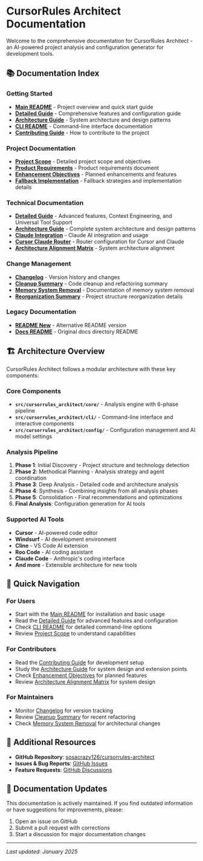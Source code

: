 # CursorRules Architect Documentation

Welcome to the comprehensive documentation for CursorRules Architect - an AI-powered project analysis and configuration generator for development tools.

## 📚 Documentation Index

### Getting Started
- **[Main README](../README.md)** - Project overview and quick start guide
- **[Detailed Guide](DETAILED_GUIDE.md)** - Comprehensive features and configuration guide
- **[Architecture Guide](ARCHITECTURE.md)** - System architecture and design patterns
- **[CLI README](CLI_README.md)** - Command-line interface documentation
- **[Contributing Guide](CONTRIBUTING.md)** - How to contribute to the project

### Project Documentation
- **[Project Scope](PROJECT_SCOPE.md)** - Detailed project scope and objectives
- **[Product Requirements](PRD.md)** - Product requirements document
- **[Enhancement Objectives](ENHANCEMENT_OBJECTIVES.md)** - Planned enhancements and features
- **[Fallback Implementation](FALLBACK_IMPLEMENTATION.md)** - Fallback strategies and implementation details

### Technical Documentation
- **[Detailed Guide](DETAILED_GUIDE.md)** - Advanced features, Context Engineering, and Universal Tool Support
- **[Architecture Guide](ARCHITECTURE.md)** - Complete system architecture and design patterns
- **[Claude Integration](CLAUDE.md)** - Claude AI integration and usage
- **[Cursor Claude Router](README_CURSOR_CLAUDE_ROUTER.md)** - Router configuration for Cursor and Claude
- **[Architecture Alignment Matrix](indydevdan-architect-alignment-matrix.md)** - System architecture alignment

### Change Management
- **[Changelog](CHANGELOG.md)** - Version history and changes
- **[Cleanup Summary](CLEANUP_SUMMARY.md)** - Code cleanup and refactoring summary
- **[Memory System Removal](MEMORY_SYSTEM_REMOVAL_SUMMARY.md)** - Documentation of memory system removal
- **[Reorganization Summary](REORGANIZATION_SUMMARY.md)** - Project structure reorganization details

### Legacy Documentation
- **[README New](README_NEW.md)** - Alternative README version
- **[Docs README](DOCS_README.md)** - Original docs directory README

## 🏗️ Architecture Overview

CursorRules Architect follows a modular architecture with these key components:

### Core Components
- **`src/cursorrules_architect/core/`** - Analysis engine with 6-phase pipeline
- **`src/cursorrules_architect/cli/`** - Command-line interface and interactive components  
- **`src/cursorrules_architect/config/`** - Configuration management and AI model settings

### Analysis Pipeline
1. **Phase 1**: Initial Discovery - Project structure and technology detection
2. **Phase 2**: Methodical Planning - Analysis strategy and agent coordination
3. **Phase 3**: Deep Analysis - Detailed code and architecture analysis
4. **Phase 4**: Synthesis - Combining insights from all analysis phases
5. **Phase 5**: Consolidation - Final recommendations and optimizations
6. **Final Analysis**: Configuration generation for AI tools

### Supported AI Tools
- **Cursor** - AI-powered code editor
- **Windsurf** - AI development environment
- **Cline** - VS Code AI extension
- **Roo Code** - AI coding assistant
- **Claude Code** - Anthropic's coding interface
- **And more** - Extensible architecture for new tools

## 🚀 Quick Navigation

### For Users
- Start with the [Main README](../README.md) for installation and basic usage
- Read the [Detailed Guide](DETAILED_GUIDE.md) for advanced features and configuration
- Check [CLI README](CLI_README.md) for detailed command-line options
- Review [Project Scope](PROJECT_SCOPE.md) to understand capabilities

### For Contributors
- Read the [Contributing Guide](CONTRIBUTING.md) for development setup
- Study the [Architecture Guide](ARCHITECTURE.md) for system design and extension points
- Check [Enhancement Objectives](ENHANCEMENT_OBJECTIVES.md) for planned features
- Review [Architecture Alignment Matrix](indydevdan-architect-alignment-matrix.md) for system design

### For Maintainers
- Monitor [Changelog](CHANGELOG.md) for version tracking
- Review [Cleanup Summary](CLEANUP_SUMMARY.md) for recent refactoring
- Check [Memory System Removal](MEMORY_SYSTEM_REMOVAL_SUMMARY.md) for architectural changes

## 📖 Additional Resources

- **GitHub Repository**: [sosacrazy126/cursorrules-architect](https://github.com/sosacrazy126/cursorrules-architect)
- **Issues & Bug Reports**: [GitHub Issues](https://github.com/sosacrazy126/cursorrules-architect/issues)
- **Feature Requests**: [GitHub Discussions](https://github.com/sosacrazy126/cursorrules-architect/discussions)

## 🔄 Documentation Updates

This documentation is actively maintained. If you find outdated information or have suggestions for improvements, please:

1. Open an issue on GitHub
2. Submit a pull request with corrections
3. Start a discussion for major documentation changes

---

*Last updated: January 2025*
